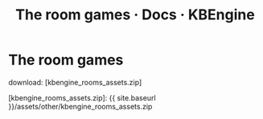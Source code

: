 ﻿---
layout: docs
title: The room games · Docs · KBEngine
tab: docs
docsitem: documentation-gameexample3
---

The room games
====================

download:
[kbengine_rooms_assets.zip]



[kbengine_rooms_assets.zip]: {{ site.baseurl }}/assets/other/kbengine_rooms_assets.zip